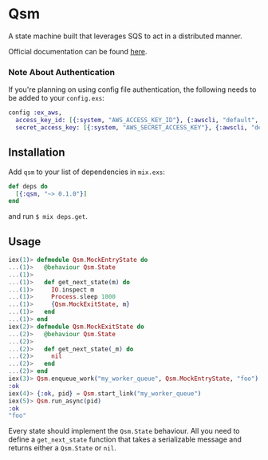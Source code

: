 # Qsm

A state machine built that leverages SQS to act in a distributed manner.

Official documentation can be found [here](https://hexdocs.pm/qsm/0.1.0/api-reference.html).

### Note About Authentication

If you're planning on using config file authentication, the following needs to be added to your
`config.exs`:

```elixir
config :ex_aws,
  access_key_id: [{:system, "AWS_ACCESS_KEY_ID"}, {:awscli, "default", 30}, :instance_role],
  secret_access_key: [{:system, "AWS_SECRET_ACCESS_KEY"}, {:awscli, "default", 30}, :instance_role]
```

## Installation

Add `qsm` to your list of dependencies in `mix.exs`:

```elixir
def deps do
  [{:qsm, "~> 0.1.0"}]
end
```

and run `$ mix deps.get`.

## Usage
```elixir
iex(1)> defmodule Qsm.MockEntryState do
...(1)>   @behaviour Qsm.State
...(1)>
...(1)>   def get_next_state(m) do
...(1)>     IO.inspect m
...(1)>     Process.sleep 1000
...(1)>     {Qsm.MockExitState, m}
...(1)>   end
...(1)> end
iex(2)> defmodule Qsm.MockExitState do
...(2)>   @behaviour Qsm.State
...(2)>
...(2)>   def get_next_state(_m) do
...(2)>     nil
...(2)>   end
...(2)> end
iex(3)> Qsm.enqueue_work("my_worker_queue", Qsm.MockEntryState, "foo")
:ok
iex(4)> {:ok, pid} = Qsm.start_link("my_worker_queue")
iex(5)> Qsm.run_async(pid)
:ok
"foo"
```

Every state should implement the `Qsm.State` behaviour. All you need to define a `get_next_state` function that takes a serializable message and returns either a `Qsm.State` or `nil`. 
